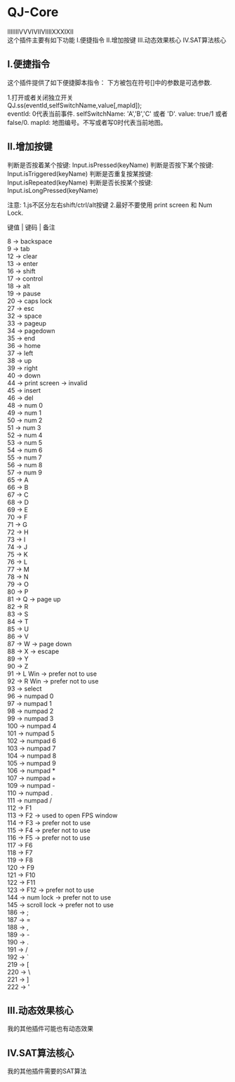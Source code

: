 # QJ-Core

ⅠⅡⅢⅣⅤⅥⅦⅧⅨⅩⅪⅫ    
这个插件主要有如下功能
 Ⅰ.便捷指令
 Ⅱ.增加按键
 Ⅲ.动态效果核心
 Ⅳ.SAT算法核心

 ## Ⅰ.便捷指令
 这个插件提供了如下便捷脚本指令：
 下方被包在符号[]中的参数是可选参数.

 1.打开或者关闭独立开关   
QJ.ss(eventId,selfSwitchName,value[,mapId]);   
   eventId: 0代表当前事件.
   selfSwitchName: 'A','B','C' 或者 'D'.
   value: true/1 或者 false/0.
   mapId: 地图编号。不写或者写0时代表当前地图。

##  Ⅱ.增加按键

判断是否按着某个按键: Input.isPressed(keyName)
判断是否按下某个按键: Input.isTriggered(keyName)
判断是否重复按某按键: Input.isRepeated(keyName)
判断是否长按某个按键: Input.isLongPressed(keyName) 

  注意:
  1.js不区分左右shift/ctrl/alt按键
  2.最好不要使用 print screen 和 Num Lock.   

键值   |  键码  | 备注

8   ->  backspace     
9   ->  tab     
12  ->  clear      
13  ->  enter     
16  ->  shift     
17  ->  control     
18  ->  alt     
19  ->  pause     
20  ->  caps lock     
27  ->  esc     
32  ->  space     
33  ->  pageup     
34  ->  pagedown     
35  ->  end     
36  ->  home     
37  ->  left     
38  ->  up                 
39  ->  right     
40  ->  down     
44  ->  print screen  ->  invalid     
45  ->  insert     
46  ->  del     
48  ->  num 0     
49  ->  num 1     
50  ->  num 2     
51  ->  num 3     
52  ->  num 4     
53  ->  num 5     
54  ->  num 6     
55  ->  num 7     
56  ->  num 8     
57  ->  num 9     
65  ->  A     
66  ->  B     
67  ->  C     
68  ->  D     
69  ->  E     
70  ->  F     
71  ->  G     
72  ->  H     
73  ->  I     
74  ->  J     
75  ->  K     
76  ->  L     
77  ->  M     
78  ->  N     
79  ->  O     
80  ->  P     
81  ->  Q  ->  page up     
82  ->  R     
83  ->  S     
84  ->  T     
85  ->  U     
86  ->  V     
87  ->  W  ->  page down     
88  ->  X  ->  escape     
89  ->  Y     
90  ->  Z     
91  ->  L Win  ->  prefer not to use     
92  ->  R Win  ->  prefer not to use     
93  ->  select     
96  ->  numpad 0     
97  ->  numpad 1     
98  ->  numpad 2     
99  ->  numpad 3     
100 ->  numpad 4     
101 ->  numpad 5     
102 ->  numpad 6     
103 ->  numpad 7     
104 ->  numpad 8     
105 ->  numpad 9     
106 ->  numpad *     
107 ->  numpad +     
109 ->  numpad -     
110 ->  numpad .     
111 ->  numpad /     
112 ->  F1     
113 ->  F2  ->  used to open FPS window     
114 ->  F3  ->  prefer not to use     
115 ->  F4  ->  prefer not to use     
116 ->  F5  ->  prefer not to use     
117 ->  F6     
118 ->  F7     
119 ->  F8     
120 ->  F9     
121 ->  F10     
122 ->  F11     
123 ->  F12  ->  prefer not to use     
144 ->  num lock  ->  prefer not to use     
145 ->  scroll lock  ->  prefer not to use     
186 ->  ;     
187 ->  =     
188 ->  ,     
189 ->  -     
190 ->  .     
191 ->  /     
192 ->  `     
219 ->  [     
220 ->  \     
221 ->  ]     
222 ->  '     

## Ⅲ.动态效果核心

   我的其他插件可能也有动态效果

##  Ⅳ.SAT算法核心

   我的其他插件需要的SAT算法
